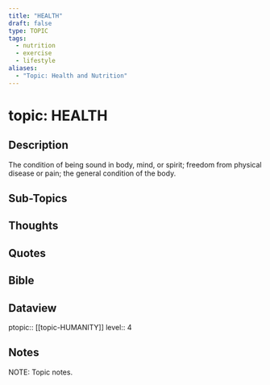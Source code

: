 ```yaml
---
title: "HEALTH"
draft: false
type: TOPIC
tags:
  - nutrition
  - exercise
  - lifestyle
aliases:
  - "Topic: Health and Nutrition"
---
```

# topic: HEALTH
## Description
The condition of being sound in body, mind, or spirit; freedom from physical disease or pain; the general condition of the body.

## Sub-Topics

## Thoughts

## Quotes

## Bible

## Dataview
ptopic:: [[topic-HUMANITY]]
level:: 4

## Notes
NOTE: Topic notes.